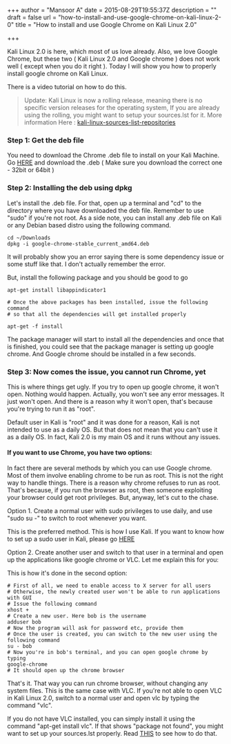 +++
author = "Mansoor A"
date = 2015-08-29T19:55:37Z
description = ""
draft = false
url = "how-to-install-and-use-google-chrome-on-kali-linux-2-0"
title = "How to install and use Google Chrome on Kali Linux 2.0"

+++


Kali Linux 2.0 is here, which most of us love already. Also, we love Google Chrome, but these two ( Kali Linux 2.0 and Google chrome ) does not work well ( except when you do it right ). Today I will show you how to properly install google chrome on Kali Linux.

There is a video tutorial on how to do this.

> Update:
> Kali Linux is now a rolling release, meaning there is no specific version releases for the operating system, 
> If you are already using the rolling, you might want to setup your sources.lst for it. More information
> Here : [kali-linux-sources-list-repositories](http://docs.kali.org/general-use/kali-linux-sources-list-repositories)


### Step 1: Get the deb file

You need to download the Chrome .deb file to install on your Kali Machine. Go <a href="https://www.google.com/chrome/browser/desktop/index.html" target="_blank">HERE</a> and download the .deb ( Make sure you download the correct one - 32bit or 64bit )

### Step 2: Installing the deb using dpkg

Let's install the .deb file. For that, open up a terminal and "cd" to the directory where you have downloaded the deb file. Remember to use "sudo" if you're not root. As a side note, you can install any .deb file on Kali or any Debian based distro using the following command.

```shell
cd ~/Downloads
dpkg -i google-chrome-stable_current_amd64.deb
```

It will probably show you an error saying there is some dependency issue or some stuff like that. I don't actually remember the error.

But, install the following package and you should be good to go

```shell
apt-get install libappindicator1

# Once the above packages has been installed, issue the following command
# so that all the dependencies will get installed properly

apt-get -f install
```

The package manager will start to install all the dependencies and once that is finished, you could see that the package manager is setting up google chrome. And Google chrome should be installed in a few seconds.


### Step 3: Now comes the issue, you cannot run Chrome, yet

This is where things get ugly. If you try to open up google chrome, it won't open. Nothing would happen. Actually, you won't see any error messages. It just won't open. And there is a reason why it won't open, that's because you're trying to run it as "root".

Default user in Kali is "root" and it was done for a reason, Kali is not intended to use as a daily OS. But that does not mean that you can't use it as a daily OS. In fact, Kali 2.0 is my main OS and it runs without any issues.

#### If you want to use Chrome, you have two options:

In fact there are several methods by which you can use Google chrome. Most of them involve enabling chrome to be run as root. This is not the right way to handle things. There is a reason why chrome refuses to run as root. That's because, if you run the browser as root, then someone exploiting your browser could get root privileges. But, anyway, let's cut to the chase.

  Option 1. Create a normal user with sudo privileges to use daily, and use "sudo su -" to switch to root whenever you want.
  
  This is the preferred method. This is how I use Kali. If you want to know how to set up a sudo user in Kali, please go <a href="http://esc.sh/blog/how-to-create-new-normal-user-with-sudo/" target="_blank">HERE</a>

  Option 2. Create another user and switch to that user in a terminal and open up the applications like google chrome or VLC. Let me explain this for you:

This is how it's done in the second option:

```shell
# First of all, we need to enable access to X server for all users
# Otherwise, the newly created user won't be able to run applications with GUI
# Issue the following command
xhost +
# Create a new user. Here bob is the username
adduser bob
# Now the program will ask for password etc, provide them
# Once the user is created, you can switch to the new user using the following command 
su - bob
# Now you're in bob's terminal, and you can open google chrome by typing
google-chrome 
# It should open up the chrome browser
```

That's it. That way you can run chrome browser, without changing any system files. This is the same case with VLC. If you're not able to open VLC in Kali Linux 2.0, switch to a normal user and open vlc by typing the command "vlc".

If you do not have VLC installed, you can simply install it using the command "apt-get install vlc". If that shows "package not found", you might want to set up your sources.lst properly. Read <a href="http://esc.sh/blog/how-to-set-up-the-sources-lst-on-kali-linux-2-0/" target="_blank">THIS</a> to see how to do that.

